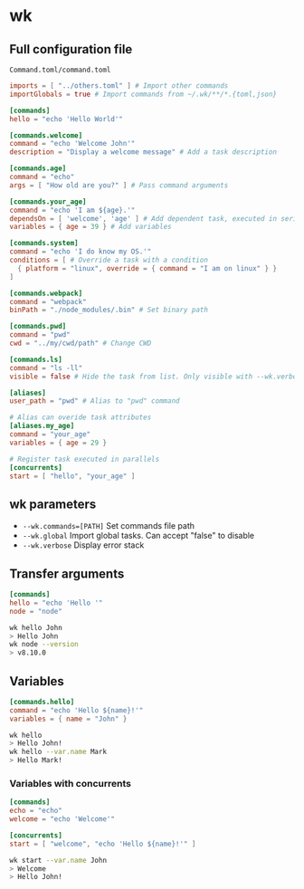 # wk

## Full configuration file

`Command.toml/command.toml`
```toml
imports = [ "../others.toml" ] # Import other commands
importGlobals = true # Import commands from ~/.wk/**/*.{toml,json}

[commands]
hello = "echo 'Hello World'"

[commands.welcome]
command = "echo 'Welcome John'"
description = "Display a welcome message" # Add a task description

[commands.age]
command = "echo"
args = [ "How old are you?" ] # Pass command arguments

[commands.your_age]
command = "echo 'I am ${age}.'"
dependsOn = [ 'welcome', 'age' ] # Add dependent task, executed in serie
variables = { age = 39 } # Add variables

[commands.system]
command = "echo 'I do know my OS.'"
conditions = [ # Override a task with a condition
  { platform = "linux", override = { command = "I am on linux" } }
]

[commands.webpack]
command = "webpack"
binPath = "./node_modules/.bin" # Set binary path

[commands.pwd]
command = "pwd"
cwd = "../my/cwd/path" # Change CWD

[commands.ls]
command = "ls -ll"
visible = false # Hide the task from list. Only visible with --wk.verbose

[aliases]
user_path = "pwd" # Alias to "pwd" command

# Alias can overide task attributes
[aliases.my_age]
command = "your_age"
variables = { age = 29 }

# Register task executed in parallels
[concurrents]
start = [ "hello", "your_age" ]
```

## wk parameters

* `--wk.commands=[PATH]`   Set commands file path
* `--wk.global`            Import global tasks. Can accept "false" to disable
* `--wk.verbose`           Display error stack

## Transfer arguments

```toml
[commands]
hello = "echo 'Hello '"
node = "node"
```

```sh
wk hello John
> Hello John
wk node --version
> v8.10.0
```

## Variables

```toml
[commands.hello]
command = "echo 'Hello ${name}!'"
variables = { name = "John" }
```

```sh
wk hello
> Hello John!
wk hello --var.name Mark
> Hello Mark!
```

### Variables with concurrents

```toml
[commands]
echo = "echo"
welcome = "echo 'Welcome'"

[concurrents]
start = [ "welcome", "echo 'Hello ${name}!'" ]
```

```sh
wk start --var.name John
> Welcome
> Hello John!
```